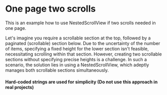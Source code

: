 # One page two scrolls

This is an example how to use NestedScrollView if two scrolls needed in one page.

Let's imagine you require a scrollable section at the top, followed by a paginated (scrollable) section below. Due to the uncertainty of the number of items, specifying a fixed height for the lower section isn't feasible, necessitating scrolling within that section. However, creating two scrollable sections without specifying precise heights is a challenge. In such a scenario, the solution lies in using a NestedScrollView, which adeptly manages both scrollable sections simultaneously.

#### Hard-coded strings are used for simplicity (Do not use this approach in real projects)
